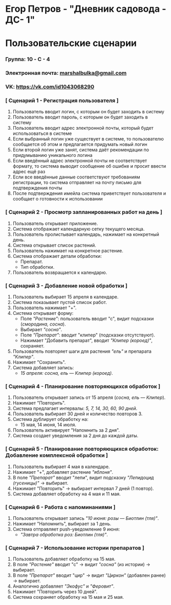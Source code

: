 # Егор Петров - "Дневник садовода - ДС- 1"
# Пользовательские сценарии

### Группа: 10 - C - 4
### Электронная почта: marshalbulka@gmail.com
### VK: https://vk.com/id1043068290

### [ Сценарий 1 - Регистрация пользователя ]

1. Пользователь вводит логин, с которым он будет заходить в систему
2. Пользователь вводит пароль, с которым он будет заходить в систему
3. Пользователь вводит адрес электронной почты, который будет использоваться в системе
4. Если выбранный логин уже существует в системе, то пользователю сообщается об этом и предлагается придумать новый логин
5. Если второй логин уже занят, система даёт рекомендации по придумыванию уникального логина
6. Если введённый адрес электронной почты не соответствует формату, то система выводит сообщение об ошибке и просит ввести адрес ещё раз
7. Если все введённые данные соответствуют требованиям регистрации, то система отправляет на почту письмо для подтверждения почты
8. После подтверждения имейла система приветствует пользователя и сообщает о готовности к использовании

### [ Сценарий 2 - Просмотр запланированных работ на день ] 

1. Пользователь открывает приложение.  
2. Система отображает календарную сетку текущего месяца.  
3. Пользователь пролистывает календарь, нажимает на конкретный день.  
4. Система открывает список растений.  
5. Пользователь нажимает на конкретное растение.  
6. Система отображает детали обработки:  
   - Препарат.  
   - Тип обработки.  
7. Пользователь возвращается к календарю.  

### [ Сценарий 3 - Добавление новой обработки ]   

1. Пользователь выбирает 15 апреля в календаре.  
2. Система показывает пустой список работ.  
3. Пользователь нажимает "+".  
4. Система открывает форму:  
   - Поле *"Растение"*: пользователь вводит "с", видит подсказки (*смородина, сосна*).  
   - Выбирает *"сосна"*.  
   - Поле *"Препарат"*: вводит "клипер" (подсказки отсутствуют).  
   - Нажимает "Добавить препарат", вводит *"Клипер (короед)"*, сохраняет.  
5. Пользователь повторяет шаги для растения *"ель"* и препарата *"Клипер"*.  
6. Нажимает "Сохранить".  
7. Система добавляет запись:  
   - *15 апреля: сосна, ель — Клипер (короед)*.  

### [ Сценарий 4 - Планирование повторяющихся обработок ]   

1. Пользователь открывает запись от 15 апреля (*сосна, ель — Клипер*).  
2. Нажимает "Повторить".  
3. Система предлагает интервалы: *5, 7, 14, 30, 60, 90 дней*.  
4. Пользователь выбирает 30 дней и количество повторов 3.  
5. Система дублирует обработку на:  
   - 15 мая, 14 июня, 14 июля.  
6. Пользователь активирует "Напомнить за 2 дня".  
7. Система создает уведомления за 2 дня до каждой даты.  

### [ Сценарий 5 - Планирование повторяющихся обработок: Добавление комплексной обработки ]   

1. Пользователь выбирает 4 мая в календаре.  
2. Нажимает "+", добавляет растение *"яблоня"*.  
3. В поле *"Препарат"* вводит "лепи", видит подсказку *"Лепидоцид (гусеницы)"* → выбирает.  
4. Нажимает "Повторить" → выбирает интервал 7 дней (1 повтор).  
5. Система добавляет обработку на 4 мая и 11 мая.  

### [ Сценарий 6 - Работа с напоминаниями ]   

1. Пользователь открывает запись *"10 июня: розы — Биотлин (тля)"*.  
2. Нажимает "Напомнить", выбирает за 1 день.  
3. Система отправляет push-уведомление 9 июня:  
   - *"Завтра обработка роз: Биотлин (тля)"*.  

### [ Сценарий 7 - Использование истории препаратов  ]  

1. Пользователь добавляет обработку на 15 мая.  
2. В поле *"Растение"* вводит "с" → видит *"сосна"* (из истории) → выбирает.  
3. В поле *"Препарат"* вводит "цир" → видит *"Циркон"* (добавлен ранее) → выбирает.  
4. Аналогично добавляет *"Экофус"* и *"Феровит"*.  
5. Нажимает "Повторить через 10 дней".  
6. Система сохраняет обработку на 15 мая и 25 мая.  
